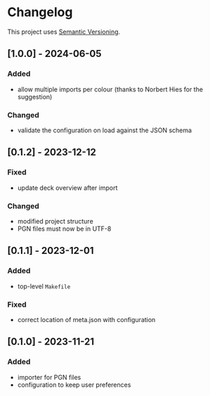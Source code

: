 # Changelog

This project uses [Semantic Versioning](https://semver.org/spec/v2.0.0.html).

## [1.0.0] - 2024-06-05

### Added

* allow multiple imports per colour (thanks to Norbert Hies for the suggestion)

### Changed

* validate the configuration on load against the JSON schema

## [0.1.2] - 2023-12-12

### Fixed

* update deck overview after import

### Changed

* modified project structure
* PGN files must now be in UTF-8

## [0.1.1] - 2023-12-01

### Added

* top-level `Makefile`

### Fixed

* correct location of meta.json with configuration

## [0.1.0] - 2023-11-21

### Added

* importer for PGN files
* configuration to keep user preferences
